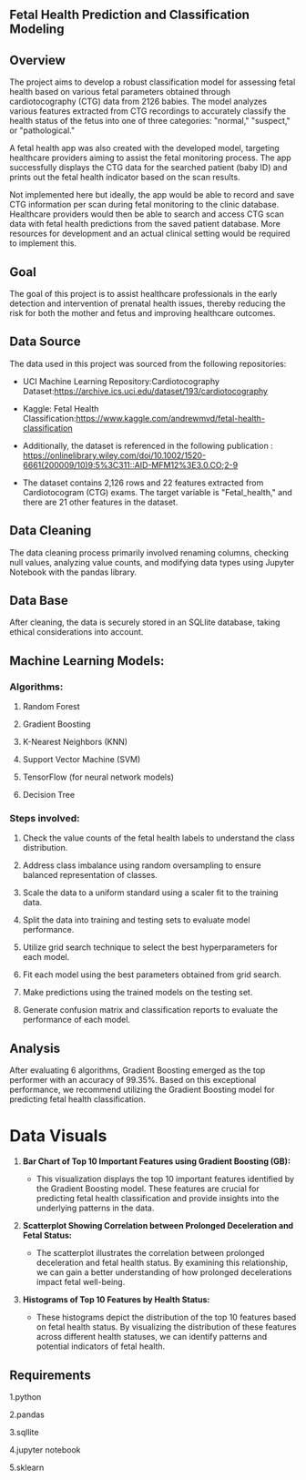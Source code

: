 ## Fetal Health Prediction and Classification Modeling

## Overview

The project aims to develop a robust classification model for assessing fetal health based on various fetal parameters obtained through cardiotocography (CTG) data from 2126 babies. The model analyzes various features extracted from CTG recordings to accurately classify the health status of the fetus into one of three categories: "normal," "suspect," or "pathological."

A fetal health app was also created with the developed model, targeting healthcare providers aiming to assist the fetal monitoring process. The app successfully displays the CTG data for the searched patient (baby ID) and prints out the fetal health indicator based on the scan results. 

Not implemented here but ideally, the app would be able to record and save CTG information per scan during fetal monitoring to the clinic database. Healthcare providers would then be able to search and access CTG scan data with fetal health predictions from the saved patient database. More resources for development and an actual clinical setting would be required to implement this. 

## Goal

The goal of this project is to assist healthcare professionals in the early detection and intervention of prenatal health issues, thereby reducing the risk for both the mother and fetus and improving healthcare outcomes.

## Data Source

The data used in this project was sourced from the following repositories:

* UCI Machine Learning Repository:Cardiotocography Dataset:https://archive.ics.uci.edu/dataset/193/cardiotocography 

* Kaggle: Fetal Health Classification:https://www.kaggle.com/andrewmvd/fetal-health-classification

* Additionally, the dataset is referenced in the following publication : https://onlinelibrary.wiley.com/doi/10.1002/1520-6661(200009/10)9:5%3C311::AID-MFM12%3E3.0.CO;2-9

* The dataset contains 2,126 rows and 22 features extracted from Cardiotocogram (CTG) exams. The target variable is "Fetal_health," and there are 21 other features in the dataset.

## Data Cleaning

The data cleaning process primarily involved renaming columns, checking null values, analyzing value counts, and modifying data types using Jupyter Notebook with the pandas library.

## Data Base

After cleaning, the data is securely stored in an SQLlite database, taking ethical considerations into account.


## Machine Learning Models:


###  Algorithms:

1. Random Forest

2. Gradient Boosting

3. K-Nearest Neighbors (KNN)

4. Support Vector Machine (SVM)

5. TensorFlow (for neural network models)

6. Decision Tree


### Steps involved:

1. Check the value counts of the fetal health labels to understand the class distribution.

2. Address class imbalance using random oversampling to ensure balanced representation of classes.

3. Scale the data to a uniform standard using a scaler fit to the training data.

4. Split the data into training and testing sets to evaluate model performance.

5. Utilize grid search technique to select the best hyperparameters for each model.

6. Fit each model using the best parameters obtained from grid search.

7. Make predictions using the trained models on the testing set.

8. Generate confusion matrix and classification reports to evaluate the performance of each model.



## Analysis

After evaluating 6 algorithms, Gradient Boosting emerged as the top performer with an accuracy of 99.35%.
Based on this exceptional performance, we recommend utilizing the Gradient Boosting model for predicting fetal health classification.

# Data Visuals

1. **Bar Chart of Top 10 Important Features using Gradient Boosting (GB):**
   - This visualization displays the top 10 important features identified by the Gradient Boosting model. These features are crucial for predicting fetal health classification and provide insights into the underlying patterns in the data.

2. **Scatterplot Showing Correlation between Prolonged Deceleration and Fetal Status:**
   - The scatterplot illustrates the correlation between prolonged deceleration and fetal health status. By examining this relationship, we can gain a better understanding of how prolonged decelerations impact fetal well-being.

3. **Histograms of Top 10 Features by Health Status:**
   - These histograms depict the distribution of the top 10 features based on fetal health status. By visualizing the distribution of these features across different health statuses, we can identify patterns and potential indicators of fetal health.
   
## Requirements

1.python

2.pandas

3.sqllite

4.jupyter notebook

5.sklearn

 



